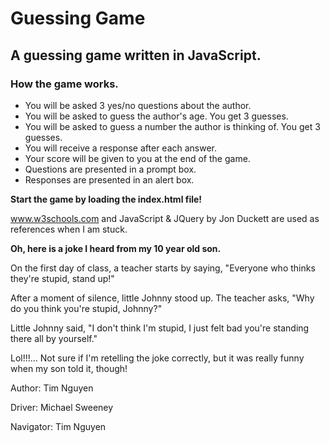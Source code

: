 # Guessing Game

## A guessing game written in JavaScript.

### How the game works.
- You will be asked 3 yes/no questions about the author.
- You will be asked to guess the author's age. You get 3 guesses.
- You will be asked to guess a number the author is thinking of. You get 3 guesses.
- You will receive a response after each answer.
- Your score will be given to you at the end of the game.
- Questions are presented in a prompt box.
- Responses are presented in an alert box.

**Start the game by loading the index.html file!**

www.w3schools.com and JavaScript & JQuery by Jon Duckett are used as references when I am stuck.

**Oh, here is a joke I heard from my 10 year old son.**

On the first day of class, a teacher starts by saying, "Everyone who thinks they're stupid, stand up!"

After a moment of silence, little Johnny stood up. The teacher asks, "Why do you think you're stupid, Johnny?"

Little Johnny said, "I don't think I'm stupid, I just felt bad you're standing there all by yourself."

Lol!!!... Not sure if I'm retelling the joke correctly, but it was really funny when my son told it, though!


Author: Tim Nguyen

Driver: Michael Sweeney

Navigator: Tim Nguyen


